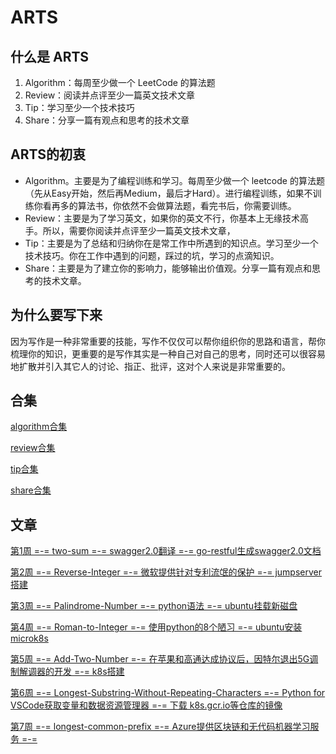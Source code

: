 # ARTS

## 什么是 ARTS

1. Algorithm：每周至少做一个 LeetCode 的算法题
2. Review：阅读并点评至少一篇英文技术文章
3. Tip：学习至少一个技术技巧
4. Share：分享一篇有观点和思考的技术文章

## ARTS的初衷

* Algorithm。主要是为了编程训练和学习。每周至少做一个 leetcode 的算法题（先从Easy开始，然后再Medium，最后才Hard）。进行编程训练，如果不训练你看再多的算法书，你依然不会做算法题，看完书后，你需要训练。
* Review：主要是为了学习英文，如果你的英文不行，你基本上无缘技术高手。所以，需要你阅读并点评至少一篇英文技术文章，
* Tip：主要是为了总结和归纳你在是常工作中所遇到的知识点。学习至少一个技术技巧。你在工作中遇到的问题，踩过的坑，学习的点滴知识。
* Share：主要是为了建立你的影响力，能够输出价值观。分享一篇有观点和思考的技术文章。

## 为什么要写下来

因为写作是一种非常重要的技能，写作不仅仅可以帮你组织你的思路和语言，帮你梳理你的知识，更重要的是写作其实是一种自己对自己的思考，同时还可以很容易地扩散并引入其它人的讨论、指正、批评，这对个人来说是非常重要的。

## 合集

[algorithm合集](collection/algorithms.md)  
  
[review合集](collection/reviews.md)  
  
[tip合集](collection/tips.md)  
  
[share合集](collection/shares.md)

## 文章

[第1周 =-= two-sum =-= swagger2.0翻译 =-= go-restful生成swagger2.0文档](post/第1周.md)  
  
[第2周 =-= Reverse-Integer =-= 微软提供针对专利流氓的保护 =-= jumpserver搭建](post/第2周.md)  
  
[第3周 =-= Palindrome-Number =-= python语法 =-= ubuntu挂载新磁盘](post/第3周.md)  
  
[第4周 =-= Roman-to-Integer =-= 使用python的8个陋习 =-= ubuntu安装microk8s](post/第4周.md)  
  
[第5周 =-= Add-Two-Number =-= 在苹果和高通达成协议后，因特尔退出5G调制解调器的开发 =-= k8s搭建](post/第5周.md)  
  
[第6周 =-= Longest-Substring-Without-Repeating-Characters =-= Python for VSCode获取变量和数据资源管理器 =-= 下载 k8s.gcr.io等仓库的镜像](post/第6周.md)  
  
[第7周 =-= longest-common-prefix =-= Azure提供区块链和无代码机器学习服务 =-= ](post/第7周.md)  
  